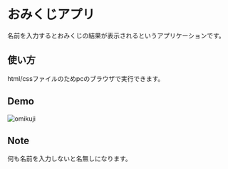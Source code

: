 # おみくじアプリ
名前を入力するとおみくじの結果が表示されるというアプリケーションです。

## 使い方
html/cssファイルのためpcのブラウザで実行できます。

## Demo
![omikuji](https://user-images.githubusercontent.com/88543429/128593473-22f4729f-f0ac-4397-ba26-c3bfbabc7d53.gif)

## Note
何も名前を入力しないと名無しになります。
